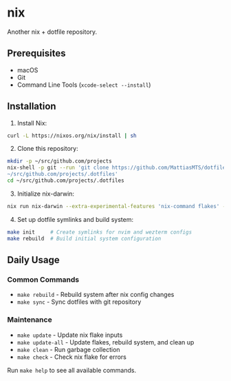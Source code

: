 # nix

Another nix + dotfile repository.

<!--Add picture here from assets when done-->

## Prerequisites

- macOS
- Git
- Command Line Tools (`xcode-select --install`)

## Installation

1. Install Nix:

```bash
curl -L https://nixos.org/nix/install | sh
```

2. Clone this repository:

```bash
mkdir -p ~/src/github.com/projects
nix-shell -p git --run 'git clone https://github.com/MattiasMTS/dotfiles
~/src/github.com/projects/.dotfiles'
cd ~/src/github.com/projects/.dotfiles
```

3. Initialize nix-darwin:

```bash
nix run nix-darwin --extra-experimental-features 'nix-command flakes' -- switch --flake .#
```

4. Set up dotfile symlinks and build system:

```bash
make init     # Create symlinks for nvim and wezterm configs
make rebuild  # Build initial system configuration
```

## Daily Usage

### Common Commands

- `make rebuild` - Rebuild system after nix config changes
- `make sync` - Sync dotfiles with git repository

### Maintenance

- `make update` - Update nix flake inputs
- `make update-all` - Update flakes, rebuild system, and clean up
- `make clean` - Run garbage collection
- `make check` - Check nix flake for errors

Run `make help` to see all available commands.
